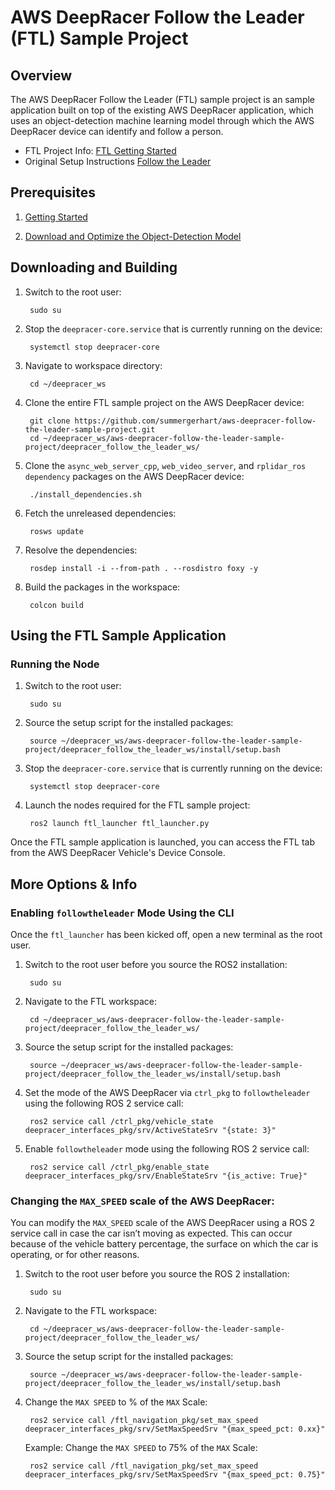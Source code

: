 # AWS DeepRacer Follow the Leader (FTL) Sample Project

## Overview

The AWS DeepRacer Follow the Leader (FTL) sample project is an sample application built on top of the existing AWS DeepRacer application, which uses an object-detection machine learning model through which the AWS DeepRacer device can identify and follow a person.

- FTL Project Info: [FTL Getting Started](https://github.com/summergerhart/aws-deepracer-follow-the-leader-sample-project/blob/main/getting-started.md)
- Original Setup Instructions [Follow the Leader](https://github.com/aws-deepracer/aws-deepracer-follow-the-leader-sample-project/blob/main/README.md)

## Prerequisites

1. [Getting Started](https://github.com/summergerhart/aws-deepracer-launcher/blob/main/readme.md)

1. [Download and Optimize the Object-Detection Model](./download-and-convert-object-detection-model.md)

## Downloading and Building

1. Switch to the root user:

        sudo su

1. Stop the `deepracer-core.service` that is currently running on the device:

        systemctl stop deepracer-core

1. Navigate to workspace directory:

        cd ~/deepracer_ws

1. Clone the entire FTL sample project on the AWS DeepRacer device:
 
        git clone https://github.com/summergerhart/aws-deepracer-follow-the-leader-sample-project.git
        cd ~/deepracer_ws/aws-deepracer-follow-the-leader-sample-project/deepracer_follow_the_leader_ws/

1. Clone the `async_web_server_cpp`, `web_video_server`, and `rplidar_ros dependency` packages on the AWS DeepRacer device:

        ./install_dependencies.sh

1. Fetch the unreleased dependencies:

        rosws update

1. Resolve the dependencies:

        rosdep install -i --from-path . --rosdistro foxy -y

1. Build the packages in the workspace:

        colcon build


## Using the FTL Sample Application

### Running the Node

1. Switch to the root user:

        sudo su

1. Source the setup script for the installed packages:

        source ~/deepracer_ws/aws-deepracer-follow-the-leader-sample-project/deepracer_follow_the_leader_ws/install/setup.bash

1. Stop the `deepracer-core.service` that is currently running on the device:

        systemctl stop deepracer-core

1. Launch the nodes required for the FTL sample project:

        ros2 launch ftl_launcher ftl_launcher.py

Once the FTL sample application is launched, you can access the FTL tab from the AWS DeepRacer Vehicle's Device Console.

## More Options & Info

### Enabling `followtheleader` Mode Using the CLI

Once the `ftl_launcher` has been kicked off, open a new terminal as the root user.

1. Switch to the root user before you source the ROS2 installation:

        sudo su

1. Navigate to the FTL workspace:

        cd ~/deepracer_ws/aws-deepracer-follow-the-leader-sample-project/deepracer_follow_the_leader_ws/

1. Source the setup script for the installed packages:

        source ~/deepracer_ws/aws-deepracer-follow-the-leader-sample-project/deepracer_follow_the_leader_ws/install/setup.bash

1. Set the mode of the AWS DeepRacer via `ctrl_pkg` to `followtheleader` using the following ROS 2 service call:

        ros2 service call /ctrl_pkg/vehicle_state deepracer_interfaces_pkg/srv/ActiveStateSrv "{state: 3}"

1. Enable `followtheleader` mode using the following ROS 2 service call:

        ros2 service call /ctrl_pkg/enable_state deepracer_interfaces_pkg/srv/EnableStateSrv "{is_active: True}"

### Changing the `MAX_SPEED` scale of the AWS DeepRacer:

You can modify the `MAX_SPEED` scale of the AWS DeepRacer using a ROS 2 service call in case the car isn’t moving as expected. This can occur because of the vehicle battery percentage, the surface on which the car is operating, or for other reasons.

1. Switch to the root user before you source the ROS 2 installation:

        sudo su

1. Navigate to the FTL workspace:

        cd ~/deepracer_ws/aws-deepracer-follow-the-leader-sample-project/deepracer_follow_the_leader_ws/

1. Source the setup script for the installed packages:

        source ~/deepracer_ws/aws-deepracer-follow-the-leader-sample-project/deepracer_follow_the_leader_ws/install/setup.bash

1. Change the `MAX SPEED` to % of the `MAX` Scale:

        ros2 service call /ftl_navigation_pkg/set_max_speed deepracer_interfaces_pkg/srv/SetMaxSpeedSrv "{max_speed_pct: 0.xx}"

    Example: Change the `MAX SPEED` to 75% of the `MAX` Scale:

        ros2 service call /ftl_navigation_pkg/set_max_speed deepracer_interfaces_pkg/srv/SetMaxSpeedSrv "{max_speed_pct: 0.75}"

